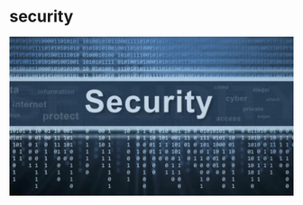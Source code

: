 # security


![logo](https://github.com/Kua-Fu/blog-book-images/blob/main/kafka/security/logo.png?raw=true)
